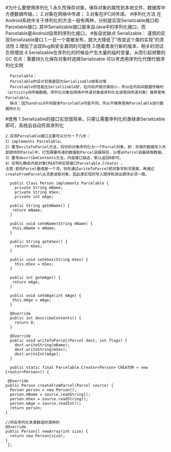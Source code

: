 #为什么要使用序列化
    1.永久性保存对象，保存对象的属性到本地文件、数据库中方便数据传输，；
    2.对象在网络中传递；
    3.对象在IPC间传递。
#序列化方法
    在Android系统中关于序列化的方法一般有两种，分别是实现Serializable接口和Parcelable接口,
    其中Serializable接口是来自Java中的序列化接口，而Parcelable是Android自带的序列化接口。
#各自优缺点
    Serializable：
      谨慎的实现Serializable接口
      1.一旦一个类被发布，就大大降低了“改变这个类的实现”的灵活性
      2.增加了出现Bug和安全漏洞的可能性
      3.随着类发行新的版本，相关的测试负担增加
      4.Serializable在序列化的时候会产生大量的临时变量，从而引起频繁的GC
      优点：需要持久化保存对象时选择Serializable
      可以考虑用序列化代理代替序列化实例
      
      Parcelable：
      Parcelable的设计初衷是因为Serializable效率过慢
      Parcelable的性能比Serializable好，在内存开销方面较小，所以在内存间数据传输时（activity间传输数据，序列化对象在网络中传递对象或序列化在进程间传递对象）推荐使用Parcelable。
      缺点：因为android不同版本Parcelable可能不同，所以不推荐使用Parcelable进行数据持久化
#使用
    1.Serializable的接口实现很简单，只需让需要序列化的类继承Serializable 即可，系统会自动将其序列化

    2.实现Parcelable接口主要可以分为一下几步：
    1）implements Parcelable。
    2）重写writeToParcel方法，将你的对象序列化为一个Parcel对象，即：将类的数据写入外部提供的Parcel中，打包需要传递的数据到Parcel容器保存，以便从Parcel容器获取数据。
    3）重写describeContents方法，内容接口描述，默认返回0即可。
    4）实例化静态内部对象CREATOR实现接口Parcelable.Creator 。
    注意:若将Parcel看成是一个流，则先通过writeToParcel把对象写到流里面，再通过createFromParcel从流里读取对象，因此类实现的写入顺序和读出顺序必须一致。 
    
      public class Person implements Parcelable {
        private String mName;
        private String mSex;
        private int mAge;
 
      public String getmName() {
       return mName;
      }
 
      public void setmName(String mName) {
       this.mName = mName;
      }
 
      public String getmSex() {
        return mSex;
      }
 
      public void setmSex(String mSex) {
        this.mSex = mSex;
      }
 
      public int getmAge() {
       return mAge;
      }
 
      public void setmAge(int mAge) {
       this.mAge = mAge;
      }
 
      @Override
      public int describeContents() {
        return 0;
      }
 
      @Override
      public void writeToParcel(Parcel dest, int flags) {
        dest.writeString(mName);
        dest.writeString(mSex);
        dest.writeInt(mAge);
      }
 
      public static final Parcelable.Creator<Person> CREATOR = new Creator<Person>() {
 
     @Override
    public Person createFromParcel(Parcel source) {
      Person person = new Person();
      person.mName = source.readString();
      person.mSex = source.readString();
      person.mAge = source.readInt();
      return person;
    }
 
    //供反序列化本类数组时调用的
    @Override
    public Person[] newArray(int size) {
      return new Person[size];
    }
     };
